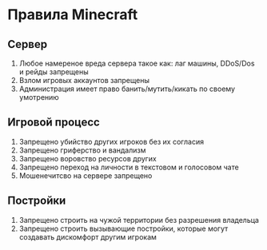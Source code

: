 # Правила Minecraft
## Сервер
1. Любое намереное вреда сервера такое как: лаг машины, DDoS/Dos и рейды запрещены
2. Взлом игровых аккаунтов запрещены
3. Администрация имеет право банить/мутить/кикать по своему умотрению
## Игровой процесс
1. Запрещено убийство других игроков без их согласия
2. Запрещено гриферство и вандализм
4. Запрещено воровство ресурсов других
5. Запрещено переход на личности в текстовом и голосовом чате
6. Мошенечитсво на сервере запрещено
## Постройки
1. Запрещено строить на чужой территории без разрешения владельца
2. Запрещено строить вызывающие постройки, которые могут создавать дискомфорт другим игрокам

